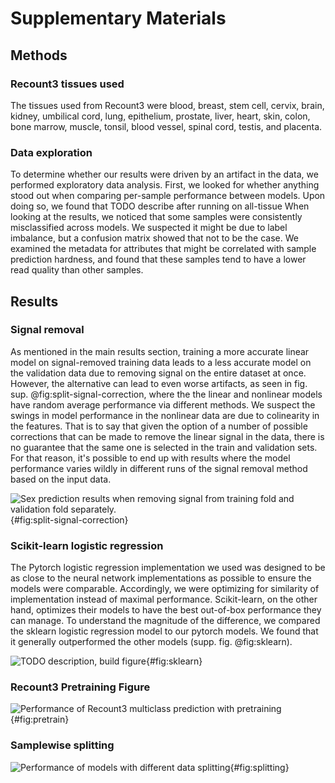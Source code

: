 # Supplementary Materials
## Methods
### Recount3 tissues used
The tissues used from Recount3 were blood, breast, stem cell, cervix, brain, kidney, umbilical cord, lung, epithelium, prostate, liver, heart, skin, colon, bone marrow, muscle, tonsil, blood vessel, spinal cord, testis, and placenta.

### Data exploration
To determine whether our results were driven by an artifact in the data, we performed exploratory data analysis.
First, we looked for whether anything stood out when comparing per-sample performance between models.
Upon doing so, we found that TODO describe after running on all-tissue
When looking at the results, we noticed that some samples were consistently misclassified across models. 
We suspected it might be due to label imbalance, but a confusion matrix showed that not to be the case.
We examined the metadata for attributes that might be correlated with sample prediction hardness, and found that these samples tend to have a lower read quality than other samples.

## Results 

### Signal removal
As mentioned in the main results section, training a more accurate linear model on signal-removed training data leads to a less accurate model on the validation data due to removing signal on the entire dataset at once.
However, the alternative can lead to even worse artifacts, as seen in fig. sup. @fig:split-signal-correction, where the the linear and nonlinear models have random average performance via different methods.
We suspect the swings in model performance in the nonlinear data are due to colinearity in the features.
That is to say that given the option of a number of possible corrections that can be made to remove the linear signal in the data, there is no guarantee that the same one is selected in the train and validation sets.
For that reason, it's possible to end up with results where the model performance varies wildly in different runs of the signal removal method based on the input data.

![                                                                                                                                                                                                          
Sex prediction results when removing signal from training fold and validation fold separately.
](./images/sex_prediction_split_signal.svg "Sex prediction split signal"){#fig:split-signal-correction} 

### Scikit-learn logistic regression
The Pytorch logistic regression implementation we used was designed to be as close to the neural network implementations as possible to ensure the models were comparable.
Accordingly, we were optimizing for similarity of implementation instead of maximal performance.
Scikit-learn, on the other hand, optimizes their models to have the best out-of-box performance they can manage.
To understand the magnitude of the difference, we compared the sklearn logistic regression model to our pytorch models.
We found that it generally outperformed the other models (supp. fig. @fig:sklearn).

![                                                                                                                                                                                                          
TODO description, build figure
](./images/sklearn.svg "Sklearn comparison"){#fig:sklearn} 

### Recount3 Pretraining Figure
![                                                                                                                                                                                                          
Performance of Recount3 multiclass prediction with pretraining
](./images/recount_pretraining.svg "Pretraining"){#fig:pretrain} 

### Samplewise splitting
![                                                                                                                                                                                                          
Performance of models with different data splitting                                                                                                                                                         
](./images/recount_multiclass_sample_split.svg ){#fig:splitting}
